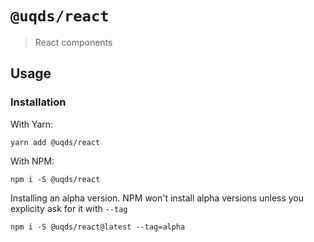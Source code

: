 # `@uqds/react`

> React components

## Usage

### Installation

With Yarn:

```shell
yarn add @uqds/react
```

With NPM:

```shell
npm i -S @uqds/react
```

Installing an alpha version. NPM won't install alpha versions unless you explicity ask for it with `--tag`

```shell
npm i -S @uqds/react@latest --tag=alpha
```
